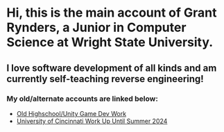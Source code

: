 # Hi, this is the main account of Grant Rynders, a Junior in Computer Science at Wright State University.
## I love software development of all kinds and am currently self-teaching reverse engineering!
### My old/alternate accounts are linked below:
* <a href="https://github.com/ScarfKid188">Old Highschool/Unity Game Dev Work</a>
* <a href="https://github.com/GrantRynders">University of Cincinnati Work Up Until Summer 2024</a>
